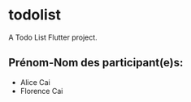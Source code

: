 # todolist

A Todo List Flutter project.

## Prénom-Nom des participant(e)s: 

- Alice Cai
- Florence Cai

